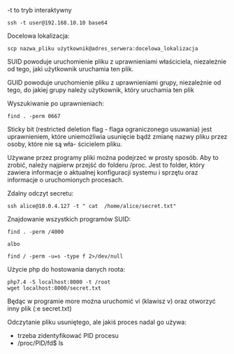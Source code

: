 -t to tryb interaktywny

```agsl
ssh -t user@192.168.10.10 base64
```


Docelowa lokalizacja:
```agsl
scp nazwa_pliku użytkownik@adres_serwera:docelowa_lokalizacja
```

SUID powoduje uruchomienie pliku z uprawnieniami właściciela, niezależnie od tego,
jaki użytkownik uruchamia ten plik.

GUID powoduje uruchomienie pliku z uprawnieniami grupy, niezależnie od tego, do jakiej
grupy należy użytkownik, który uruchamia ten plik

Wyszukiwanie po uprawnieniach:
```agsl
find . -perm 0667
```

Sticky bit (restricted deletion flag - flaga ograniczonego usuwania) jest uprawnieniem,
które uniemożliwia usunięcie bądź zmianę nazwy pliku przez osoby, które nie są wła-
ścicielem pliku. 

Używane przez programy pliki można podejrzeć w prosty sposób. Aby to zrobić, należy
najpierw przejść do folderu /proc. Jest to folder, który zawiera informacje o aktualnej
konfiguracji systemu i sprzętu oraz informacje o uruchomionych procesach.


Zdalny odczyt secretu:
```agsl
ssh alice@10.0.4.127 -t " cat  /home/alice/secret.txt"
```

Znajdowanie wszystkich programów SUID:
```agsl
find . -perm /4000 

albo

find / -perm -u=s -type f 2>/dev/null
```

Użycie php do hostowania danych roota:
```agsl
php7.4 -S localhost:8000 -t /root
wget localhost:8000/secret.txt
```

Będąc w programie more można uruchomić vi (klawisz v) oraz otworzyć inny plik (:e secret.txt)

Odczytanie pliku usuniętego, ale jakiś proces nadal go używa:
- trzeba zidentyfikować PID procesu
- /proc/PID/fd$ ls